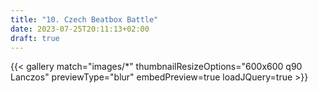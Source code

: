 ```yaml
---
title: "10. Czech Beatbox Battle"
date: 2023-07-25T20:11:13+02:00
draft: true
---
```


{{< gallery match="images/*" thumbnailResizeOptions="600x600 q90 Lanczos" previewType="blur" embedPreview=true loadJQuery=true >}}
